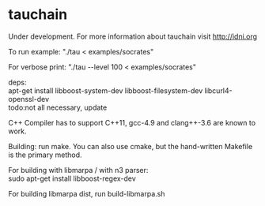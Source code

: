 # tauchain

Under development. For more information about tauchain visit http://idni.org  

To run example: "./tau < examples/socrates"  

For verbose print: "./tau --level 100 < examples/socrates"  

deps:  
apt-get install libboost-system-dev libboost-filesystem-dev libcurl4-openssl-dev   
todo:not all necessary, update  

C++ Compiler has to support C++11, gcc-4.9 and clang++-3.6 are known to work.  

Building: run make. You can also use cmake, but the hand-written Makefile is the primary method.  

For building with libmarpa / with n3 parser:  
sudo apt-get install libboost-regex-dev  

For building libmarpa dist, run build-libmarpa.sh
